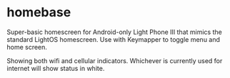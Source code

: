 # homebase
Super-basic homescreen for Android-only Light Phone III that mimics the standard LightOS homescreen. Use with Keymapper to toggle menu and home screen. 

Showing both wifi and cellular indicators. Whichever is currently used for internet will show status in white.

